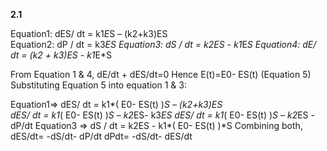 **2.1**  

Equation1: dES/ dt = k1*E*S – (k2+k3)ES  
Equation2: dP / dt = k3*ES
Equation3: dS / dt = k2ES - k1*E*S
Equation4: dE/ dt = (k2 + k3)ES - k1*E*S 

From Equation 1 & 4, dE/dt + dES/dt=0
Hence E(t)=E0- ES(t)  (Equation 5)
Substituting Equation 5 into equation 1 & 3:

Equation1=>  dES/ dt = k1*( E0- ES(t)  )*S – (k2+k3)ES  
	dES/ dt = k1*( E0- ES(t)  )*S – k2*ES- k3*ES
	dES/ dt = k1*( E0- ES(t)  )*S – k2*ES - dP/dt
Equation3 => dS / dt = k2ES - k1*( E0- ES(t)  )*S
Combining both, dES/dt= -dS/dt- dP/dt 
		dPdt= -dS/dt- dES/dt

